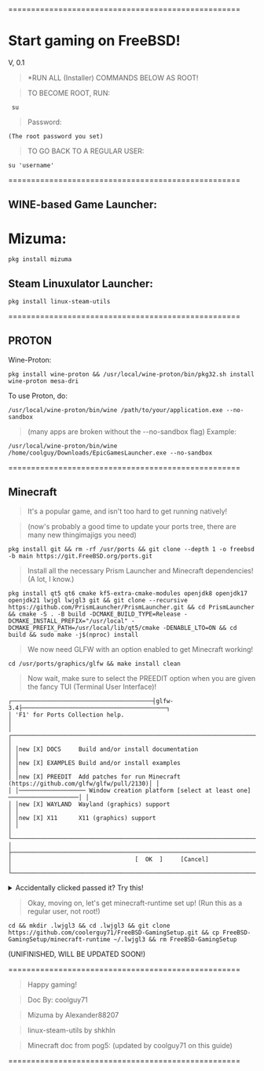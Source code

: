 ===================================================

# Start gaming on FreeBSD!

V, 0.1

> *RUN ALL (Installer) COMMANDS BELOW AS ROOT!

> TO BECOME ROOT, RUN: 

```
 su
```
> Password:

```
(The root password you set)
```

> TO GO BACK TO A REGULAR USER:

```
su 'username'
```

===================================================
## WINE-based Game Launcher:

# Mizuma:

```
pkg install mizuma
```

## Steam Linuxulator Launcher:

```
pkg install linux-steam-utils
```

===================================================
## PROTON

Wine-Proton:

```
pkg install wine-proton && /usr/local/wine-proton/bin/pkg32.sh install wine-proton mesa-dri
```
To use Proton, do:

```
/usr/local/wine-proton/bin/wine /path/to/your/application.exe --no-sandbox
```
> (many apps are broken without the --no-sandbox flag)
Example:

```
/usr/local/wine-proton/bin/wine /home/coolguy/Downloads/EpicGamesLauncher.exe --no-sandbox
```

===================================================

## Minecraft
> It's a popular game, and isn't too hard to get running natively!

> (now's probably a good time to update your ports tree, there are many new thingimajigs you need)

```
pkg install git && rm -rf /usr/ports && git clone --depth 1 -o freebsd -b main https://git.FreeBSD.org/ports.git
```

> Install all the necessary Prism Launcher and Minecraft dependencies! (A lot, I know.)
```
pkg install qt5 qt6 cmake kf5-extra-cmake-modules openjdk8 openjdk17 openjdk21 lwjgl lwjgl3 git && git clone --recursive https://github.com/PrismLauncher/PrismLauncher.git && cd PrismLauncher && cmake -S . -B build -DCMAKE_BUILD_TYPE=Release -DCMAKE_INSTALL_PREFIX="/usr/local" -DCMAKE_PREFIX_PATH=/usr/local/lib/qt5/cmake -DENABLE_LTO=ON && cd build && sudo make -j$(nproc) install 
```
> We now need GLFW with an option enabled to get Minecraft working!

```
cd /usr/ports/graphics/glfw && make install clean
```

> Now wait, make sure to select the PREEDIT option when you are given the fancy TUI (Terminal User Interface)!

    ┌────────────────────────────────────────┤glfw-3.4├─────────────────────────────────────────┐
    │ 'F1' for Ports Collection help.                                                           │  
    │ ┌───────────────────────────────────────────────────────────────────────────────────────┐ │  
    │ │new [X] DOCS     Build and/or install documentation                                    │ │  
    │ │new [X] EXAMPLES Build and/or install examples                                         │ │  
    │ │new [X] PREEDIT  Add patches for run Minecraft (https://github.com/glfw/glfw/pull/2130)│ │  
    │ │─────────────────── Window creation platform [select at least one] ────────────────────│ │  
    │ │new [X] WAYLAND  Wayland (graphics) support                                            │ │  
    │ │new [X] X11      X11 (graphics) support                                                │ │  
    │ └───────────────────────────────────────────────────────────────────────────────────────┘ │  
    ├───────────────────────────────────────────────────────────────────────────────────────────┤  
    │                                   [  OK  ]     [Cancel]                                   │  
    └───────────────────────────────────────────────────────────────────────────────────────────┘  
      

<details>

<summary>Accidentally clicked passed it? Try this!</summary>

```
pkg remove glfw && cd /usr/ports/graphics/glfw && make clean && make rmconfig
```
> Then try the previous steps again!

</details>

> Okay, moving on, let's get minecraft-runtime set up! (Run this as a regular user, not root!)

```
cd && mkdir .lwjgl3 && cd .lwjgl3 && git clone https://github.com/coolerguy71/FreeBSD-GamingSetup.git && cp FreeBSD-GamingSetup/minecraft-runtime ~/.lwjgl3 && rm FreeBSD-GamingSetup
```
(UNIFINISHED, WILL BE UPDATED SOON!)

===================================================
> Happy gaming!

> Doc By: coolguy71

> Mizuma by Alexander88207

> linux-steam-utils by shkhln

> Minecraft doc from pog5: (updated by coolguy71 on this guide)

===================================================
